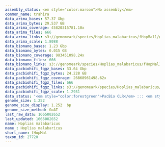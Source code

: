 ```yaml
---
assembly_status: <em style="color:maroon">No assembly</em>
common_name: trahira
data_arima_bases: 57.37 Gbp
data_arima_bytes: 29.537 GB
data_arima_coverage: 45820315781.10x
data_arima_files: 666
data_arima_links: s3://genomeark/species/Hoplias_malabaricus/fHopMal1/genomic_data/arima/<br>
data_arima_scale: 1.8088
data_bionano_bases: 1.23 Gbp
data_bionano_bytes: 0.015 GB
data_bionano_coverage: 983451098.24x
data_bionano_files: 666
data_bionano_links: s3://genomeark/species/Hoplias_malabaricus/fHopMal1/genomic_data/bionano/<br>
data_pacbiohifi_fqgz_bases: 33.64 Gbp
data_pacbiohifi_fqgz_bytes: 24.228 GB
data_pacbiohifi_fqgz_coverage: 26868961498.62x
data_pacbiohifi_fqgz_files: 666
data_pacbiohifi_fqgz_links: s3://genomeark/species/Hoplias_malabaricus/fHopMal1/genomic_data/pacbio_hifi/<br>
data_pacbiohifi_fqgz_scale: 1.2931
data_status: '<em style="color:forestgreen">PacBio CLR</em> ::: <em style="color:forestgreen">Bionano</em> ::: <em style="color:forestgreen">Arima</em>'
genome_size: 1.252
genome_size_display: 1.252  bp
genome_size_method: GoAT
last_raw_data: 1665002652
last_updated: 1665002652
name: Hoplias malabaricus
name_: Hoplias_malabaricus
short_name: fHopMal
taxon_id: 27720
---
```

